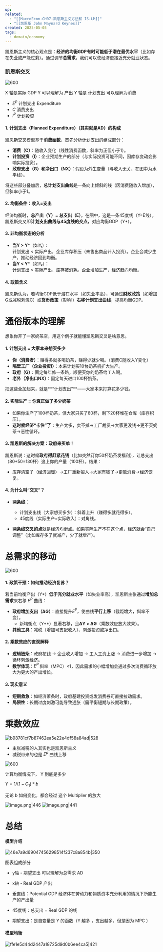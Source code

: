 ```yaml
---
up: 
related:
  - "[[MacroEcon-CH07-凯恩斯主义方法和 IS-LM]]"
  - "[[凯恩斯 John Maynard Keynes]]"
created: 2025-05-05
tags:
  - domain/economy
---
```

凯恩斯主义的核心观点是：**经济的均衡GDP有时可能低于潜在最优水平**（比如存在失业或产能过剩）。通过调节**总需求**，我们可以使经济更接近充分就业状态。


### 凯恩斯交叉

![600](https://s1.vika.cn/space/2023/04/17/ff89ed07fe094bdca8bc6633f6c89768)


X 轴是实际 GDP Y 可以理解为 产出
Y 轴是 计划支出 可以理解为消费

- $E^P$ 计划支出 Expenditure
- $C$ 消费支出
- $I^P$ 计划投资



#### 1. **计划支出（Planned Expenditure）（其实就是AD）的构成**

凯恩斯交叉模型基于**消费函数**，首先分析计划支出的组成部分：

- **消费（C）**：随收入变化（线性消费函数，斜率为正但小于1）。
- **计划投资（I）**：企业预期生产的部分（与实际投资可能不同，因库存变动会影响实际投资）。
- **政府支出（G）**和**净出口（NX）**：假设为外生变量（与收入无关，在图中为水平线）。

将这些部分叠加后，**总计划支出曲线**是一条向上倾斜的线（因消费随收入增加），但斜率小于1。


#### 2. **均衡条件：收入=支出**

经济均衡时，**总产出（Y）= 总支出（E）**。在图中，这是一条45度线（Y=E线）。凯恩斯交叉即**计划支出曲线与45度线的交点**，对应均衡GDP（Y*）。


#### 3. **非均衡状态的分析**

- **当Y > Y***（如Y₁）：  
    计划支出 < 实际产出，企业库存积压（未售出商品计入投资）。企业会减少生产，推动经济回到均衡。
- **当Y < Y***（如Y₂）：  
    计划支出 > 实际产出，库存被消耗。企业增加生产，经济趋向均衡。

#### 4. **政策含义**

凯恩斯认为，若均衡GDP低于潜在水平（如失业率高），可通过**财政政策**（如增加G或减税刺激C）或**货币政策**（影响I）**右移计划支出曲线**，提高均衡GDP。


# 通俗版本的理解

想象你开了一家奶茶店，用这个例子就能懂凯恩斯交叉是啥意思。

#### **1. 计划支出 = 大家本来想买多少**

- **你（消费者）**：赚得多就多喝奶茶，赚得少就少喝。（消费C随收入Y变化）
- **隔壁工厂（企业投资I）**：本来计划买10台奶茶机扩大生产。
- **政府（G）**：固定每年修一条路，顺便买你的奶茶给工人喝。
- **老外（净出口NX）**：固定每天进口100杯奶茶。

把这些全加起来，就是**“计划支出”**——大家本来打算花多少钱。

#### **2. 实际生产 = 你真正做了多少奶茶**

- 如果你生产了100杯奶茶，但大家只买了80杯，剩下20杯堆在仓库（库存积压）。
- **这时候经济“卡住”了**：生产太多，卖不掉→工厂裁员→大家更没钱→更不买奶茶→恶性循环。

#### **3. 凯恩斯的解决方案：政府来买单！**

凯恩斯说：这时候**政府得赶紧花钱**（比如突然订你50杯奶茶发福利），让总支出（80+50=130杯）追上你的产量（100杯）。结果：

- 库存清空了（经济回暖）→工厂重新招人→大家有钱了→更敢消费→经济恢复。

#### **4. 为什么叫“交叉”？**

- **两条线**：
    - 计划支出线（大家想买多少）：斜着上升（赚得多就花得多）。
    - 45度线（实际生产=实际收入）：对角线。
        
- **两条线交叉的点**就是经济均衡点。如果实际生产不在这个点，经济就会“自己调整”（比如库存多了就减产，少了就增产）。

# 总需求的移动


![600](https://s1.vika.cn/space/2023/04/17/62b9bf3e3aa44f50856d282cdec995f9)


#### **1. 政策干预：如何推动经济复苏？**

若当前均衡产出（Y*）**低于充分就业水平**（如失业率高），凯恩斯主张通过**增加总需求**来右移 $E^P$ 曲线：

- **政府增加支出（ΔG）**：直接提升$E^P$，使曲线**平行上移**（截距增大，斜率不变）。
    - 新均衡点（Y**）显著右移，且**ΔY > ΔG**（乘数效应放大效果）。
- **其他工具**：减税（增加可支配收入）、刺激投资或净出口。
#### **2. 乘数效应的直观解释**

- **逻辑链条**：政府花钱 → 企业收入增加 → 工人工资上涨 → 消费进一步增加 → 循环刺激经济。
- **数学体现**：$E^P$ 斜率（MPC）<1，因此需求的小幅增加会通过多次消费循环放大为更大的产出增长。

#### **3. 现实意义**
- **短期救急**：如经济萧条时，政府基建投资或发消费券可直接拉动需求。
- **局限性**：长期过度刺激可能导致通胀（需平衡短期与长期政策）。


# 乘数效应

![b98781cf7b87462ea5e22e4df58a84ad|528](https://s1.vika.cn/space/2024/07/24/b98781cf7b87462ea5e22e4df58a84ad)

- 主张减税的人其实也是凯恩斯主义
- 减税带来的也是 $E^p$ 曲线上移


![600](https://s1.vika.cn/space/2023/04/17/be0163a0b658447b80f48b5de93847dc)

计算均衡情况下， Y 到底是多少

$Y = 1 / (1 - C_1) *b$

无论 b 如何变化，都会经过 这个 Multiplier 的放大


![image.png|446](https://s1.vika.cn/space/2025/05/05/902ffafc66844d938b29d523a72071b1)
![image.png|441](https://s1.vika.cn/space/2025/05/05/1bdc2b887b494f01b7e7df6e090944cc)


# 总结

#### 模型介绍

![46e7a9d69047456298514f237c8a854b|350](https://s1.vika.cn/space/2024/07/24/46e7a9d69047456298514f237c8a854b)

图表组成部分

- y轴 - 期望支出 可以理解为总需求 AD
- x轴 - Real GDP 产出

- 垂直线：Potential GDP 经济体在劳动力和物质资本充分利用的情况下所能生产的产出量
- 45度线：总支出 = Real GDP 的线
- 期望支出：是自变量是 Y 的函数（Y 越多 ，支出越多，但是因为 MPC ）

#### 模型均衡

![ffe1e5d44d2447a18725d9d0b6ee4ca5|421](https://s1.vika.cn/space/2024/07/24/ffe1e5d44d2447a18725d9d0b6ee4ca5)
